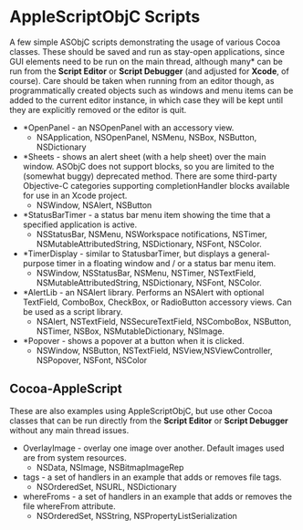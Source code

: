 # AppleScriptObjC Scripts

A few simple ASObjC scripts demonstrating the usage of various Cocoa classes.  These should be saved and run as stay-open applications, since GUI elements need to be run on the main thread, although many* can be run from the **Script Editor** or **Script Debugger** (and adjusted for **Xcode**, of course).  Care should be taken when running from an editor though, as programmatically created objects such as windows and menu items can be added to the current editor instance, in which case they will be kept until they are explicitly removed or the editor is quit.


* *OpenPanel - an NSOpenPanel with an accessory view.
	* NSApplication, NSOpenPanel, NSMenu, NSBox, NSButton, NSDictionary
* *Sheets - shows an alert sheet (with a help sheet) over the main window.  ASObjC does not support blocks, so you are limited to the (somewhat buggy) deprecated method.  There are some third-party Objective-C categories supporting completionHandler blocks available for use in an Xcode project.
	* NSWindow, NSAlert, NSButton
* *StatusBarTimer - a status bar menu item showing the time that a specified application is active.
	* NSStatusBar, NSMenu, NSWorkspace notifications, NSTimer, NSMutableAttributedString, NSDictionary, NSFont, NSColor.
* *TimerDisplay - similar to StatusbarTimer, but displays a general-purpose timer in a floating window and / or a status bar menu item.
	* NSWindow, NSStatusBar, NSMenu, NSTimer, NSTextField, NSMutableAttributedString, NSDictionary, NSFont, NSColor.
* *AlertLib - an NSAlert library.  Performs an NSAlert with optional TextField, ComboBox, CheckBox, or RadioButton accessory views.  Can be used as a script library.
	* NSAlert, NSTextField, NSSecureTextField, NSComboBox, NSButton, NSTimer, NSBox, NSMutableDictionary, NSImage.
* *Popover - shows a popover at a button when it is clicked.
	* NSWindow, NSButton, NSTextField, NSView,NSViewController, NSPopover, NSFont, NSColor

## Cocoa-AppleScript

These are also examples using AppleScriptObjC, but use other Cocoa classes that can be run directly from the **Script Editor** or **Script Debugger** without any main thread issues.  


* OverlayImage - overlay one image over another.  Default images used are from system resources.
	* NSData, NSImage, NSBitmapImageRep
* tags - a set of handlers in an example that adds or removes file tags.
	* NSOrderedSet, NSURL, NSDictionary
* whereFroms - a set of handlers in an example that adds or removes the file whereFrom attribute.
	* NSOrderedSet, NSString, NSPropertyListSerialization

